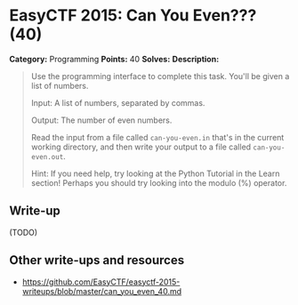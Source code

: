 # EasyCTF 2015: Can You Even??? (40)

**Category:** Programming
**Points:** 40
**Solves:** 
**Description:**

> Use the programming interface to complete this task. You&#39;ll be given a list of numbers.
> 
> 
> Input: A list of numbers, separated by commas.
> 
> 
> Output: The number of even numbers.
> 
> 
> Read the input from a file called&nbsp;`can-you-even.in`&nbsp;that&#39;s in the current working directory, and then write your output to a file called&nbsp;`can-you-even.out`.
> 
> 
> Hint: If you need help, try looking at the Python Tutorial in the Learn section! Perhaps you should try looking into the modulo (%) operator. 


## Write-up

(TODO)

## Other write-ups and resources

* <https://github.com/EasyCTF/easyctf-2015-writeups/blob/master/can_you_even_40.md>
